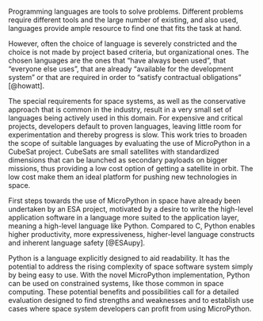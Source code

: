 Programming languages are tools to solve problems. Different problems
require different tools and the large number of existing, and also used,
languages provide ample resource to find one that fits the task at hand.

However, often the choice of language is severely constricted and the
choice is not made by project based criteria, but organizational ones.
The chosen languages are the ones that “have always been used”, that
“everyone else uses”, that are already “available for the development
system” or that are required in order to “satisfy contractual
obligations” [@howatt].

The special requirements for space systems, as well as the conservative
approach that is common in the industry, result in a very small set of
languages being actively used in this domain. For expensive and critical
projects, developers default to proven languages, leaving little room
for experimentation and thereby progress is slow. This work tries to
broaden the scope of suitable languages by evaluating the use of
MicroPython in a CubeSat project. CubeSats are small satellites with
standardized dimensions that can be launched as secondary payloads on
bigger missions, thus providing a low cost option of getting a satellite
in orbit. The low cost make them an ideal platform for pushing new
technologies in space.

First steps towards the use of MicroPython in space have already been
undertaken by an ESA project, motivated by a desire to write the
high-level application software in a language more suited to the
application layer, meaning a high-level language like Python. Compared
to C, Python enables higher productivity, more expressiveness,
higher-level language constructs and inherent language safety [@ESAupy].

Python is a language explicitly designed to aid readability. It has the
potential to address the rising complexity of space software system
simply by being easy to use. With the novel MicroPython implementation,
Python can be used on constrained systems, like those common in space
computing. These potential benefits and possibilities call for a
detailed evaluation designed to find strengths and weaknesses and to
establish use cases where space system developers can profit from using
MicroPython.
